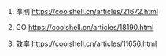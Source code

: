 1. 準則
https://coolshell.cn/articles/21672.html

2. GO
https://coolshell.cn/articles/18190.html

3. 效率
https://coolshell.cn/articles/11656.html